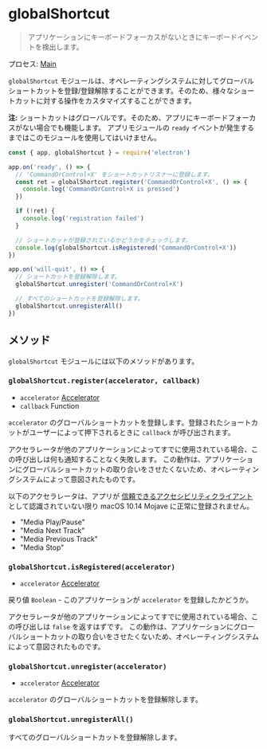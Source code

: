 # globalShortcut

> アプリケーションにキーボードフォーカスがないときにキーボードイベントを検出します。

プロセス: [Main](../glossary.md#main-process)

`globalShortcut` モジュールは、オペレーティングシステムに対してグローバルショートカットを登録/登録解除することができます。そのため、様々なショートカットに対する操作をカスタマイズすることができます。

**注:** ショートカットはグローバルです。そのため、アプリにキーボードフォーカスがない場合でも機能します。 アプリモジュールの `ready` イベントが発生するまではこのモジュールを使用してはいけません。

```javascript
const { app, globalShortcut } = require('electron')

app.on('ready', () => {
  // 'CommandOrControl+X' をショートカットリスナーに登録します。
  const ret = globalShortcut.register('CommandOrControl+X', () => {
    console.log('CommandOrControl+X is pressed')
  })

  if (!ret) {
    console.log('registration failed')
  }

  // ショートカットが登録されているかどうかをチェックします。
  console.log(globalShortcut.isRegistered('CommandOrControl+X'))
})

app.on('will-quit', () => {
  // ショートカットを登録解除します。
  globalShortcut.unregister('CommandOrControl+X')

  // すべてのショートカットを登録解除します。
  globalShortcut.unregisterAll()
})
```

## メソッド

`globalShortcut` モジュールには以下のメソッドがあります。

### `globalShortcut.register(accelerator, callback)`

* `accelerator` [Accelerator](accelerator.md)
* `callback` Function

`accelerator` のグローバルショートカットを登録します。登録されたショートカットがユーザーによって押下されるときに `callback` が呼び出されます。

アクセラレータが他のアプリケーションによってすでに使用されている場合、この呼び出しは何も通知することなく失敗します。 この動作は、アプリケーションにグローバルショートカットの取り合いをさせたくないため、オペレーティングシステムによって意図されたものです。

以下のアクセラレータは、アプリが [信頼できるアクセシビリティクライアント](https://developer.apple.com/library/archive/documentation/Accessibility/Conceptual/AccessibilityMacOSX/OSXAXTestingApps.html) として認識されていない限り macOS 10.14 Mojave に正常に登録されません。

* "Media Play/Pause"
* "Media Next Track"
* "Media Previous Track"
* "Media Stop"

### `globalShortcut.isRegistered(accelerator)`

* `accelerator` [Accelerator](accelerator.md)

戻り値 `Boolean` - このアプリケーションが `accelerator` を登録したかどうか。

アクセラレータが他のアプリケーションによってすでに使用されている場合、この呼び出しは `false` を返すはずです。 この動作は、アプリケーションにグローバルショートカットの取り合いをさせたくないため、オペレーティングシステムによって意図されたものです。

### `globalShortcut.unregister(accelerator)`

* `accelerator` [Accelerator](accelerator.md)

`accelerator` のグローバルショートカットを登録解除します。

### `globalShortcut.unregisterAll()`

すべてのグローバルショートカットを登録解除します。